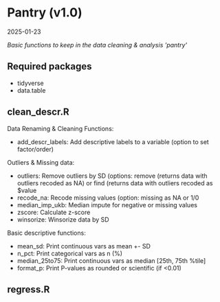 # Pantry (v1.0)
2025-01-23

*Basic functions to keep in the data cleaning & analysis 'pantry'*



## Required packages 

* tidyverse
* data.table


## clean_descr.R

Data Renaming & Cleaning Functions: 

* add_descr_labels: Add descriptive labels to a variable (option to set factor/order)

Outliers & Missing data: 

* outliers: Remove outliers by SD (options: remove (returns data with outliers recoded as NA) or find (returns data with outliers recoded as $value 
* recode_na: Recode missing values (option: missing as NA or 1/0
* median_imp_ukb: Median impute for negative or missing values
* zscore: Calculate z-score
* winsorize: Winsorize data by SD

Basic descriptive functions:

* mean_sd: Print continuous vars as mean +- SD 
* n_pct: Print categorical vars as n (%)
* median_25to75: Print continuous vars as median [25th, 75th %tile]
* format_p: Print P-values as rounded or scientific (if <0.01)



## regress.R


